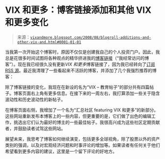 <!--yml

分类：未分类

date: 2024-05-18 18:29:43

-->

# VIX 和更多：博客链接添加和其他 VIX 和更多变化

> 来源：[`vixandmore.blogspot.com/2008/08/blogroll-additions-and-other-vix-and.html#0001-01-01`](http://vixandmore.blogspot.com/2008/08/blogroll-additions-and-other-vix-and.html#0001-01-01)

当我第一次开始这个博客时，原因不仅仅是创建我自己的个人投资门户。因此，我总是花很多时间试图将各种观点的精华挤进我的[博客链接](http://vixandmore.blogspot.com/search/label/blogroll)（“我经常访问的博客”）。现在我已经很久没有更新*VIX 和更多*博客链接了，因为我已经转向了[订阅 RSS 源](http://vixandmore.blogspot.com/2007/04/bloglines-and-information-waterworks.html)。最近我清理了一些看起来不活跃的博客，并添加了几个我强烈推荐的博客：

除了博客链接的变化，我现在在新设的名为“VIX – 教育帖子”的部分共有四篇帖子。博客页面右上角有更多信息。在接下来的一周左右，我打算添加一些关于隐含波动性和历史波动性的新帖子。

在博客页面右侧，我增加了一个名为“汇总社区 featuring VIX 和更多”的新部分。这些网站重新发布本博客上的一些内容，但更重要的是，它们做了出色的编辑工作，挑选出它们认为最好的博主的一些最佳帖子。我很高兴成为这些社区定期贡献者，并鼓励读者试驾这些网站。

展望未来，我思考了博客如何继续演变，包括更多全球视角，除了股票以外的资产类别的强调，以及对宏观经济问题和时事评论的增加等。如果读者有任何关于他们希望看到更多内容的建议，这里是一个留下评论的好地方。
